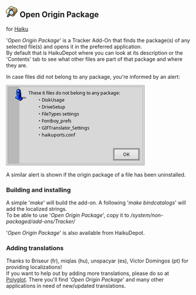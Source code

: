 ## ![Open Origin Package icon](./artwork/Icon.png) Open Origin Package
for [Haiku](https://www.haiku-os.org)

'_Open Origin Package_' is a Tracker Add-On that finds the package(s) of any selected file(s) and opens it in the preferred application.  
By default that is HaikuDepot where you can look at its description or the 'Contents' tab to see what other files are part of that package and where they are.

In case files did not belong to any package, you're informed by an alert:

![Informative alert window](./artwork/Alert.png)

A similar alert is shown if the origin package of a file has been uninstalled.

### Building and installing

A simple '_make_' will build the add-on. A following '_make bindcatalogs_' will add the localized strings.  
To be able to use '_Open Origin Package_', copy it to _/system/non-packaged/add-ons/Tracker/_

'_Open Origin Package_' is also available from HaikuDepot.

### Adding translations

Thanks to Briseur (fr), miqlas (hu), unspacyar (es), Victor Domingos (pt) for providing localizations!  
If you want to help out by adding more translations, please do so at [Polyglot](https://i18n.kacperkasper.pl). There you'll find '_Open Origin Package_' and many other applications in need of new/updated translations.
